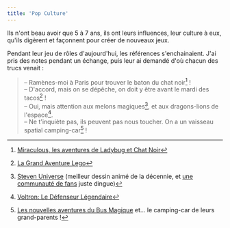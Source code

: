 ```yaml
---
title: 'Pop Culture'
---
```


Ils n'ont beau avoir que 5 à 7 ans, ils ont leurs influences, leur culture à
eux, qu'ils digèrent et façonnent pour créer de nouveaux jeux.

<!-- more -->

Pendant leur jeu de rôles d'aujourd'hui, les références s'enchainaient. J'ai
pris des notes pendant un échange, puis leur ai demandé d'où chacun des trucs
venait :

> – Ramènes-moi à Paris pour trouver le baton du chat noir[^1] !  
> – D'accord, mais on se dépêche, on doit y être avant le mardi des tacos[^2]
> !  
> – Oui, mais attention aux melons magiques[^3], et aux dragons-lions de
> l'espace[^4].  
> – Ne t'inquiète pas, ils peuvent pas nous toucher. On a un vaisseau spatial
> camping-car[^5] !

[^1]:
    [Miraculous, les aventures de Ladybug et Chat Noir](https://www.youtube.com/watch?v=sM3qHw5_vOg)

[^2]: [La Grand Aventure Lego](https://www.youtube.com/watch?v=NebLEBYigm4)
[^3]:
    [Steven Universe](https://www.youtube.com/watch?v=wSaoXwQzHnY) (meilleur
    dessin animé de la décennie, et
    [une communauté de fans](https://www.youtube.com/watch?v=MKGdqmevC5M) juste
    dingue)

[^4]:
    [Voltron: Le Défenseur Légendaire](https://www.youtube.com/watch?v=ODt9WOrB10s)

[^5]:
    [Les nouvelles aventures du Bus Magique]() et… le camping-car de leurs
    grand-parents !

